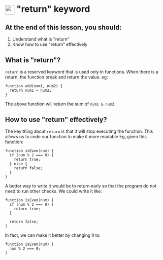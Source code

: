 # <span><img src="../../../../ga_cog.png" width="30" height="30" style="vertical-align: middle;"></span> "return" keyword

## At the end of this lesson, you should:
1. Understand what is "return"
2. Know how to use "return" effectively

## What is "return"?
`return` is a reserved keyword that is used only in functions. When there is a return, the function break and return the value.
eg:
```
function add(num1, num2) {
  return num1 + num2;
}
```
The above function will return the sum of `num1 & num2`.

## How to use "return" effectively?
The key thing about `return` is that it will stop executing the function. This allows us to code our function to make it more readable
Eg, given this function:
```
function isEven(num) {
  if (num % 2 === 0) {
    return true;
  } else {
    return false;
  }
}
```
A better way to write it would be to return early so that the program do not need to run other checks. We could write it like:
```
function isEven(num) {
  if (num % 2 === 0) {
    return true;
  }

  return false;
}
```

In fact, we can make it better by changing it to:
```
function isEven(num) {
  num % 2 === 0;
}
```
